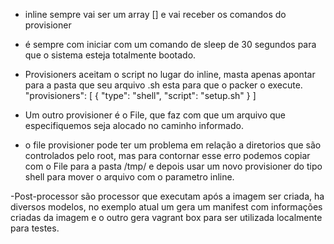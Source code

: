 - inline sempre vai ser um array [] e vai receber os comandos do provisioner
- é sempre com iniciar com um comando de sleep de 30 segundos para que o sistema esteja totalmente bootado.
- Provisioners aceitam o script no lugar do inline, masta apenas apontar para a pasta que seu arquivo .sh esta para que o packer o execute.
"provisioners": [
        {
            "type": "shell",
            "script": "setup.sh"
        }
    ]

- Um outro provisioner é o File, que faz com que um arquivo que especifiquemos seja alocado no caminho informado.

- o file provisioner pode ter um problema em relação a diretorios que são controlados pelo root, mas para contornar esse erro podemos copiar com o File para
a pasta /tmp/ e depois usar um novo provisioner do tipo shell para mover o arquivo com o parametro inline.

-Post-processor são processor que executam após a imagem ser criada, ha diversos modelos, no exemplo atual um gera um manifest com informações criadas da imagem
e o outro gera vagrant box para ser utilizada localmente para testes.